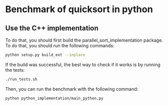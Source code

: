 # Benchmark of quicksort in python

## Use the C++ implementation

To do that, you should first build the parallel_sort_implementation package. To do that, you should run the following commands:

```bash
python setup.py build_ext --inplace
```

If the build was successful, the best way to check if it works is by running the tests:

```bash
./run_tests.sh
```

Then, you can run the benchmark with the following command:

```bash
python python_implementation/main_python.py
```